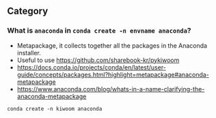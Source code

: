 ## Category

### What is `anaconda` in `conda create -n envname anaconda`?
- Metapackage, it collects together all the packages in the Anaconda installer.
- Useful to use https://github.com/sharebook-kr/pykiwoom
- https://docs.conda.io/projects/conda/en/latest/user-guide/concepts/packages.html?highlight=metapackage#anaconda-metapackage
- https://www.anaconda.com/blog/whats-in-a-name-clarifying-the-anaconda-metapackage
```
conda create -n kiwoom anaconda
```

### 
